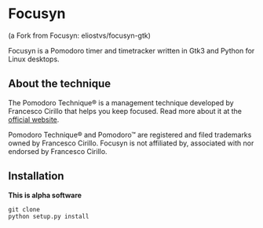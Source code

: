 Focusyn
========

(a Fork from Focusyn: eliostvs/focusyn-gtk)

Focusyn is a Pomodoro timer and timetracker written in Gtk3 and Python for Linux desktops.

About the technique
-------------------

The Pomodoro Technique® is a management technique developed by Francesco Cirillo that helps you keep focused.
Read more about it at the [official website](http://pomodorotechnique.com/).

Pomodoro Technique® and Pomodoro™ are registered and filed trademarks owned by Francesco Cirillo.
Focusyn is not affiliated by, associated with nor endorsed by Francesco Cirillo.

Installation
------------

**This is alpha software**

```
git clone 
python setup.py install
```
